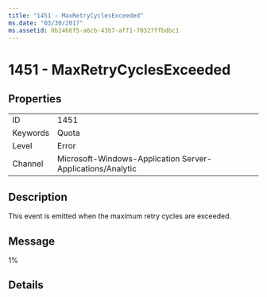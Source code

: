 ```yaml
---
title: "1451 - MaxRetryCyclesExceeded"
ms.date: "03/30/2017"
ms.assetid: 0b2466f5-a6cb-43b7-aff1-70327ffbdbc1
---
```

# 1451 - MaxRetryCyclesExceeded

## Properties  
  
|||  
|-|-|  
|ID|1451|  
|Keywords|Quota|  
|Level|Error|  
|Channel|Microsoft-Windows-Application Server-Applications/Analytic|  
  
## Description  

 This event is emitted when the maximum retry cycles are exceeded.  
  
## Message  

 1%  
  
## Details
